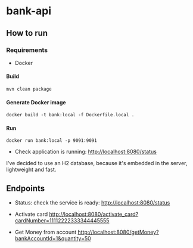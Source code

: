 # bank-api

## How to run
### Requirements
* Docker 

#### Build
`mvn clean package`
#### Generate Docker image
 `docker build -t bank:local -f Dockerfile.local .`
#### Run
`docker run bank:local -p 9091:9091`

* Check application is running: [http://localhost:8080/status](http://localhost:9091/status)

I've decided to use an H2 database, because it's embedded in the server, lightweight and fast.

## Endpoints

* Status: check the service is ready:
[http://localhost:8080/status](http://localhost:8080/status)

* Activate card
[http://localhost:8080/activate_card?cardNumber=11112222333344445555](http://localhost:8080/activate_card?cardNumber=11112222333344445555)

* Get Money from account
[http://localhost:8080/getMoney?bankAccountId=1&quantity=50](http://localhost:8080/getMoney?bankAccountId=1&quantity=50)
